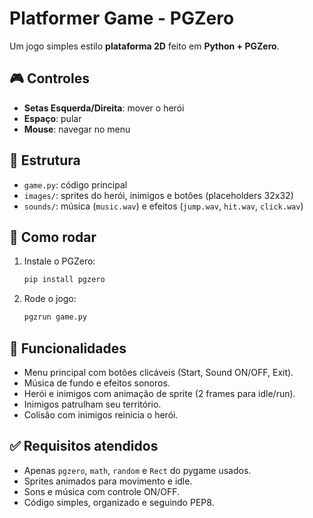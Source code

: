 # Platformer Game - PGZero

Um jogo simples estilo **plataforma 2D** feito em **Python + PGZero**.

## 🎮 Controles
- **Setas Esquerda/Direita**: mover o herói
- **Espaço**: pular
- **Mouse**: navegar no menu

## 📂 Estrutura
- `game.py`: código principal
- `images/`: sprites do herói, inimigos e botões (placeholders 32x32)
- `sounds/`: música (`music.wav`) e efeitos (`jump.wav`, `hit.wav`, `click.wav`)

## 🚀 Como rodar
1. Instale o PGZero:
   ```bash
   pip install pgzero
   ```
2. Rode o jogo:
   ```bash
   pgzrun game.py
   ```

## 📌 Funcionalidades
- Menu principal com botões clicáveis (Start, Sound ON/OFF, Exit).
- Música de fundo e efeitos sonoros.
- Herói e inimigos com animação de sprite (2 frames para idle/run).
- Inimigos patrulham seu território.
- Colisão com inimigos reinicia o herói.

## ✅ Requisitos atendidos
- Apenas `pgzero`, `math`, `random` e `Rect` do pygame usados.
- Sprites animados para movimento e idle.
- Sons e música com controle ON/OFF.
- Código simples, organizado e seguindo PEP8.

